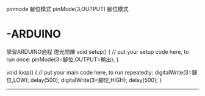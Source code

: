 pinmode 腳位模式
pinMode(3,OUTPUT) 腳位模式
# -ARDUINO
學習ARDUINO過程
燈光閃爍
void setup() {
  // put your setup code here, to run once:
  pinMode(3=腳位,OUTPUT=輸出);
}

void loop() {
  // put your main code here, to run repeatedly:
  digitalWrite(3=腳位,LOW);
  delay(500);
  digitalWrite(3=腳位,HIGH);
  delay(500);
}
- - - - - - - - - - - - - - - - - - - - - - - 
